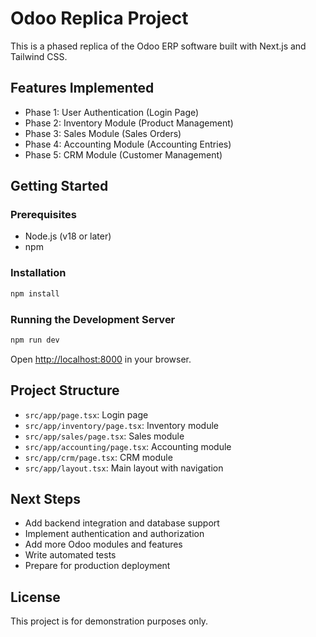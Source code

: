 # Odoo Replica Project

This is a phased replica of the Odoo ERP software built with Next.js and Tailwind CSS.

## Features Implemented

- Phase 1: User Authentication (Login Page)
- Phase 2: Inventory Module (Product Management)
- Phase 3: Sales Module (Sales Orders)
- Phase 4: Accounting Module (Accounting Entries)
- Phase 5: CRM Module (Customer Management)

## Getting Started

### Prerequisites

- Node.js (v18 or later)
- npm

### Installation

```bash
npm install
```

### Running the Development Server

```bash
npm run dev
```

Open [http://localhost:8000](http://localhost:8000) in your browser.

## Project Structure

- `src/app/page.tsx`: Login page
- `src/app/inventory/page.tsx`: Inventory module
- `src/app/sales/page.tsx`: Sales module
- `src/app/accounting/page.tsx`: Accounting module
- `src/app/crm/page.tsx`: CRM module
- `src/app/layout.tsx`: Main layout with navigation

## Next Steps

- Add backend integration and database support
- Implement authentication and authorization
- Add more Odoo modules and features
- Write automated tests
- Prepare for production deployment

## License

This project is for demonstration purposes only.
